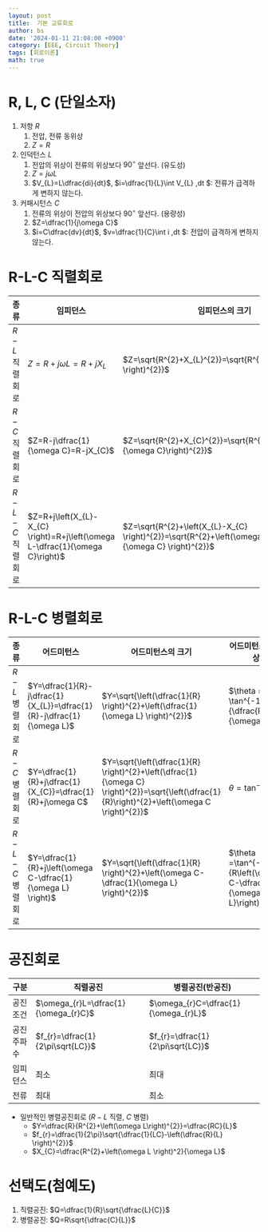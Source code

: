 ```yaml
---
layout: post
title:  기본 교류회로
author: bs
date: '2024-01-11 21:08:00 +0900'
category: [EEE, Circuit Theory]
tags: [회로이론]
math: true
---
```


# R, L, C (단일소자)
1. 저항 $R$
    1. 전압, 전류 동위상
    2. $Z=R$
2. 인덕턴스 $L$
    1. 전압의 위상이 전류의 위상보다 $90^\circ$ 앞선다. (유도성)
    2. $Z=j\omega L$
    3. $V_{L}=L\dfrac{di}{dt}$, $i=\dfrac{1}{L}\int V_{L} \,dt $: 전류가 급격하게 변하지 않는다.
3. 커패시턴스 $C$
    1. 전류의 위상이 전압의 위상보다 $90^\circ$ 앞선다. (용량성)
    2. $Z=\dfrac{1}{j\omega C}$
    3. $i=C\dfrac{dv}{dt}$, $v=\dfrac{1}{C}\int i \,dt $: 전압이 급격하게 변하지 않는다.

# R-L-C 직렬회로

| 종류 | 임피던스 | 임피던스의 크기 | 임피던스의 위상 | 전압 |
| --- | --- | --- | --- | --- |
| $R-L$ 직렬회로 | $Z=R+j\omega L=R+jX_{L}$ | $Z=\sqrt{R^{2}+X_{L}^{2}}=\sqrt{R^{2}+\left(\omega L \right)^{2}}$ | $\theta =\tan^{-1}{\dfrac{\omega L}{R}}$ | $V=V_{R}+V_{L}$ |
| $R-C$ 직렬회로 | $Z=R-j\dfrac{1}{\omega C}=R-jX_{C}$ | $Z=\sqrt{R^{2}+X_{C}^{2}}=\sqrt{R^{2}+\left(\dfrac{1}{\omega C}\right)^{2}}$ | $\theta =-\tan^{-1}{\dfrac{1}{\omega RC}}$ | $V=V_{R}+V_{C}$ |
| $R-L-C$ 직렬회로 | $Z=R+j\left(X_{L}-X_{C} \right)=R+j\left(\omega L-\dfrac{1}{\omega C}\right)$ | $Z=\sqrt{R^{2}+\left(X_{L}-X_{C} \right)^{2}}=\sqrt{R^{2}+\left(\omega L-\dfrac{1}{\omega C} \right)^{2}}$ | $\theta =\tan^{-1}{\dfrac{\left(\omega L-\dfrac{1}{\omega C} \right)}{R}}$ | $V=V_{R}+V_{L}+V_{C}$ |

# R-L-C 병렬회로

| 종류 | 어드미턴스 | 어드미턴스의 크기 | 어드미턴스의 위상 | 전류 |
| --- | --- | --- | --- | --- |
| $R-L$ 병렬회로 | $Y=\dfrac{1}{R}-j\dfrac{1}{X_{L}}=\dfrac{1}{R}-j\dfrac{1}{\omega L}$ | $Y=\sqrt{\left(\dfrac{1}{R} \right)^{2}+\left(\dfrac{1}{\omega L} \right)^{2}}$ | $\theta =-\tan^{-1}{\dfrac{R}{\omega L}}$ | $I=I_{R}+I_{L}$ |
| $R-C$ 병렬회로 | $Y=\dfrac{1}{R}+j\dfrac{1}{X_{C}}=\dfrac{1}{R}+j\omega C$ | $Y=\sqrt{\left(\dfrac{1}{R} \right)^{2}+\left(\dfrac{1}{\omega C} \right)^{2}}=\sqrt{\left(\dfrac{1}{R}\right)^{2}+\left(\omega C \right)^{2}}$ | $\theta =\tan^{-1}{\omega RC}$ | $I=I_{R}+I_{C}$ |
| $R-L-C$ 병렬회로 | $Y=\dfrac{1}{R}+j\left(\omega C-\dfrac{1}{\omega L} \right)$ | $Y=\sqrt{\left(\dfrac{1}{R} \right)^{2}+\left(\omega C-\dfrac{1}{\omega L} \right)^{2}}$ | $\theta =\tan^{-1}{R\left(\omega C-\dfrac{1}{\omega L}\right)}$ | $I=I_{R}+I_{L}+I_{C}$ |

# 공진회로

| 구분 | 직렬공진 | 병렬공진(반공진) |
| --- | --- | --- |
| 공진조건 | $\omega_{r}L=\dfrac{1}{\omega_{r}C}$ | $\omega_{r}C=\dfrac{1}{\omega_{r}L}$ |
| 공진주파수 | $f_{r}=\dfrac{1}{2\pi\sqrt{LC}}$ | $f_{r}=\dfrac{1}{2\pi\sqrt{LC}}$ |
| 임피던스 | 최소 | 최대 |
| 전류 | 최대 | 최소 |

- 일반적인 병렬공진회로 ($R-L$ 직렬, $C$ 병렬)
    - $Y=\dfrac{R}{R^{2}+\left(\omega L\right)^{2}}=\dfrac{RC}{L}$
    - $f_{r}=\dfrac{1}{2\pi}\sqrt{\dfrac{1}{LC}-\left(\dfrac{R}{L} \right)^{2}}$
    - $X_{C}=\dfrac{R^{2}+\left(\omega L \right)^2}{\omega L}$

# 선택도(첨예도)
1. 직렬공진: $Q=\dfrac{1}{R}\sqrt{\dfrac{L}{C}}$
2. 병렬공진: $Q=R\sqrt{\dfrac{C}{L}}$